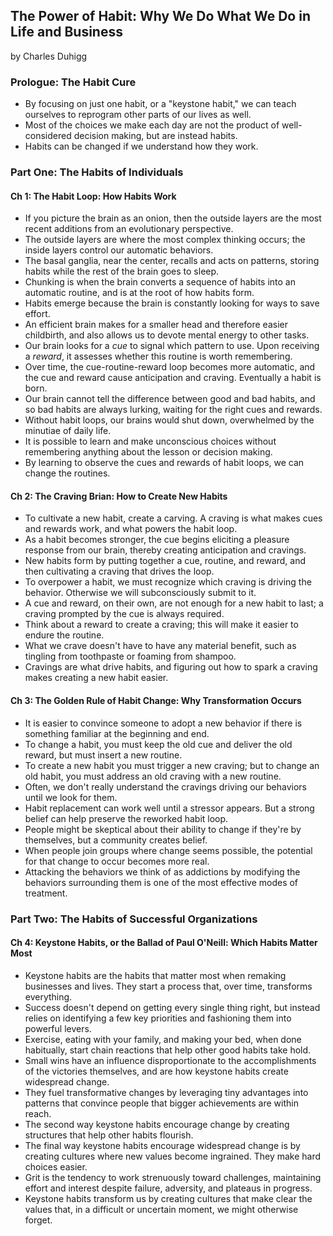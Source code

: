 ## The Power of Habit: Why We Do What We Do in Life and Business

by Charles Duhigg

### Prologue: The Habit Cure

* By focusing on just one habit, or a "keystone habit," we can teach ourselves to reprogram other parts of our lives as well.
* Most of the choices we make each day are not the product of well-considered decision making, but are instead habits.
* Habits can be changed if we understand how they work.

### Part One: The Habits of Individuals

#### Ch 1: The Habit Loop: How Habits Work

* If you picture the brain as an onion, then the outside layers are the most recent additions from an evolutionary perspective.
* The outside layers are where the most complex thinking occurs; the inside layers control our automatic behaviors.
* The basal ganglia, near the center, recalls and acts on patterns, storing habits while the rest of the brain goes to sleep.
* Chunking is when the brain converts a sequence of habits into an automatic routine, and is at the root of how habits form.
* Habits emerge because the brain is constantly looking for ways to save effort.
* An efficient brain makes for a smaller head and therefore easier childbirth, and also allows us to devote mental energy to other tasks.
* Our brain looks for a *cue* to signal which pattern to use. Upon receiving a *reward*, it assesses whether this routine is worth remembering.
* Over time, the cue-routine-reward loop becomes more automatic, and the cue and reward cause anticipation and craving. Eventually a habit is born. 
* Our brain cannot tell the difference between good and bad habits, and so bad habits are always lurking, waiting for the right cues and rewards.
* Without habit loops, our brains would shut down, overwhelmed by the minutiae of daily life.
* It is possible to learn and make unconscious choices without remembering anything about the lesson or decision making.
* By learning to observe the cues and rewards of habit loops, we can change the routines.

#### Ch 2: The Craving Brian: How to Create New Habits

* To cultivate a new habit, create a carving. A craving is what makes cues and rewards work, and what powers the habit loop.
* As a habit becomes stronger, the cue begins eliciting a pleasure response from our brain, thereby creating anticipation and cravings.
* New habits form by putting together a cue, routine, and reward, and then cultivating a craving that drives the loop.
* To overpower a habit, we must recognize which craving is driving the behavior. Otherwise we will subconsciously submit to it.
* A cue and reward, on their own, are not enough for a new habit to last; a craving prompted by the cue is always required.
* Think about a reward to create a craving; this will make it easier to endure the routine.
* What we crave doesn't have to have any material benefit, such as tingling from toothpaste or foaming from shampoo.
* Cravings are what drive habits, and figuring out how to spark a craving makes creating a new habit easier.

#### Ch 3: The Golden Rule of Habit Change: Why Transformation Occurs

* It is easier to convince someone to adopt a new behavior if there is something familiar at the beginning and end.
* To change a habit, you must keep the old cue and deliver the old reward, but must insert a new routine.
* To create a new habit you must trigger a new craving; but to change an old habit, you must address an old craving with a new routine.
* Often, we don't really understand the cravings driving our behaviors until we look for them.
* Habit replacement can work well until a stressor appears. But a strong belief can help preserve the reworked habit loop.
* People might be skeptical about their ability to change if they're by themselves, but a community creates belief.
* When people join groups where change seems possible, the potential for that change to occur becomes more real.
* Attacking the behaviors we think of as addictions by modifying the behaviors surrounding them is one of the most effective modes of treatment.

### Part Two: The Habits of Successful Organizations

#### Ch 4: Keystone Habits, or the Ballad of Paul O'Neill: Which Habits Matter Most

* Keystone habits are the habits that matter most when remaking businesses and lives. They start a process that, over time, transforms everything.
* Success doesn't depend on getting every single thing right, but instead relies on identifying a few key priorities and fashioning them into powerful levers.
* Exercise, eating with your family, and making your bed, when done habitually, start chain reactions that help other good habits take hold.
* Small wins have an influence disproportionate to the accomplishments of the victories themselves, and are how keystone habits create widespread change.
* They fuel transformative changes by leveraging tiny advantages into patterns that convince people that bigger achievements are within reach.
* The second way keystone habits encourage change by creating structures that help other habits flourish.
* The final way keystone habits encourage widespread change is by creating cultures where new values become ingrained. They make hard choices easier.
* Grit is the tendency to work strenuously toward challenges, maintaining effort and interest despite failure, adversity, and plateaus in progress.
* Keystone habits transform us by creating cultures that make clear the values that, in a difficult or uncertain moment, we might otherwise forget.
